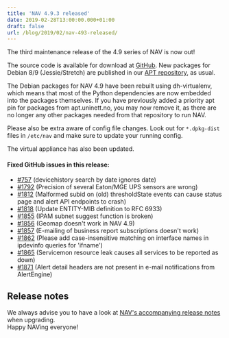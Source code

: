 ```yaml
---
title: 'NAV 4.9.3 released'
date: 2019-02-28T13:00:00.000+01:00
draft: false
url: /blog/2019/02/nav-493-released/
---
```


The third maintenance release of the 4.9 series of NAV is now out!

The source code is available for download at [GitHub](https://github.com/Uninett/nav/releases). New packages for Debian 8/9 (Jessie/Stretch) are published in our [APT repository](https://nav.uninett.no/install-instructions/#debian), as usual.

The Debian packages for NAV 4.9 have been rebuilt using dh-virtualenv, which means that most of the Python dependencies are now embedded into the packages themselves. If you have previously added a priority apt pin for packages from apt.uninett.no, you may now remove it, as there are no longer any other packages needed from that repository to run NAV.

Please also be extra aware of config file changes. Look out for `*.dpkg-dist` files in `/etc/nav` and make sure to update your running config.

The virtual appliance has also been updated.

#### Fixed GitHub issues in this release:

*   [#757](https://github.com/Uninett/nav/issues/757) (devicehistory search by date ignores date)
*   [#1792](https://github.com/Uninett/nav/issues/1792) (Precision of several Eaton/MGE UPS sensors are wrong)
*   [#1812](https://github.com/Uninett/nav/issues/1812) (Malformed subid on (old) thresholdState events can cause status page and alert API endpoints to crash)
*   [#1818](https://github.com/Uninett/nav/issues/1818) (Update ENTITY-MIB definition to RFC 6933)
*   [#1855](https://github.com/Uninett/nav/issues/1855) (IPAM subnet suggest function is broken)
*   [#1856](https://github.com/Uninett/nav/issues/1856) (Geomap doesn't work in NAV 4.9)
*   [#1857](https://github.com/Uninett/nav/issues/1857) (E-mailing of business report subscriptions doesn't work)
*   [#1862](https://github.com/Uninett/nav/issues/1862) (Please add case-insensitive matching on interface names in ipdevinfo queries for 'ifname')
*   [#1865](https://github.com/Uninett/nav/issues/1865) (Servicemon resource leak causes all services to be reported as down)
*   [#1871](https://github.com/Uninett/nav/issues/1871) (Alert detail headers are not present in e-mail notifications from AlertEngine)

Release notes
-------------

We always advise you to have a look at [NAV's accompanying release notes](https://nav.uninett.no/doc/4.9/release-notes.html#nav-4-9) when upgrading.  
Happy NAVing everyone!